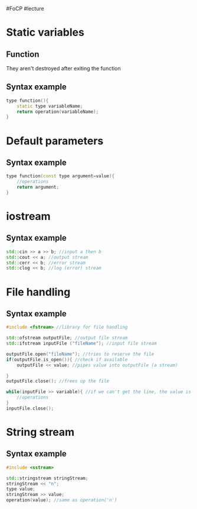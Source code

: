 #FoCP #lecture 

# Static variables
## Function
They aren't destroyed after exiting the function

## Syntax example
```cpp
type function(){
	static type variableName;
	return operation(variableName);
}
```

# Default parameters
## Syntax example
```cpp
type function(const type argument=value){
	//operations
	return argument;
}
```

# iostream
## Syntax example
```cpp
std::cin >> a >> b; //input a then b
std::cout << a; //output stream
std::cerr << b; //error stream
std::clog << b; //log (error) stream
```

# File handling
## Syntax example
```cpp
#include <fstream> //library for file handling

std::ofstream outputFile; //output file stream
std::ifstream inputFile ("fileName"); //input file stream

outputFile.open("fileName"); //tries to reserve the file
if(outputFile.is_open()){ //check if available
	outputFile << value; //pipes value into outputFile (a stream)

}
outputFile.close(); //frees up the file

while(inputFile >> variable){ //if we can't get the line, the value is false
	//operations
}
inputFile.close();
```

# String stream
## Syntax example
```cpp
#include <sstream>

std::stringstream stringStream;
stringStream << "n";
type value;
stringStream >> value;
operation(value); //same as operation('n')
```